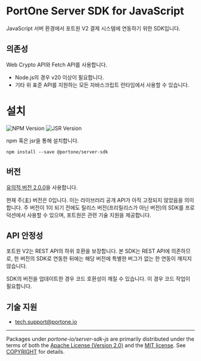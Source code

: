# PortOne Server SDK for JavaScript

JavaScript 서버 환경에서 포트원 V2 결제 시스템에 연동하기 위한 SDK입니다.


## 의존성

Web Crypto API와 Fetch API를 사용합니다.

- Node.js의 경우 v20 이상이 필요합니다.
- 기타 위 표준 API를 지원하는 모든 자바스크립트 런타임에서 사용할 수 있습니다.


# 설치

![NPM Version](https://img.shields.io/npm/v/%40portone%2Fserver-sdk)
![JSR Version](https://img.shields.io/jsr/v/%40portone/server-sdk)

npm 혹은 jsr을 통해 설치합니다.

```shell
npm install --save @portone/server-sdk
```


## 버전

[유의적 버전 2.0.0](https://semver.org/spec/v2.0.0.html)을 사용합니다.

현재 주(主) 버전은 0입니다. 이는 라이브러리 공개 API가 아직 고정되지 않았음을
의미합니다. 주 버전이 1이 되기 전에도 릴리스 버전(프리릴리스가 아닌 버전)의
SDK를 프로덕션에서 사용할 수 있으며, 포트원은 관련 기술 지원을 제공합니다.


## API 안정성

포트원 V2는 REST API의 하위 호환을 보장합니다. 본 SDK는 REST API에 의존하므로,
한 버전의 SDK로 연동한 뒤에는 해당 버전에 특별한 버그가 없는 한 연동이 깨지지
않습니다.

SDK의 버전을 업데이트한 경우 코드 호환성이 깨질 수 있습니다. 이 경우 코드 작업이
필요합니다.


## 기술 지원

- tech.support@portone.io

---

Packages under _portone-io/server-sdk-js_ are primarily distributed under the
terms of both the [Apache License (Version 2.0)] and the [MIT license]. See
[COPYRIGHT] for details.

[MIT license]: LICENSE-MIT
[Apache License (Version 2.0)]: LICENSE-APACHE
[COPYRIGHT]: COPYRIGHT
